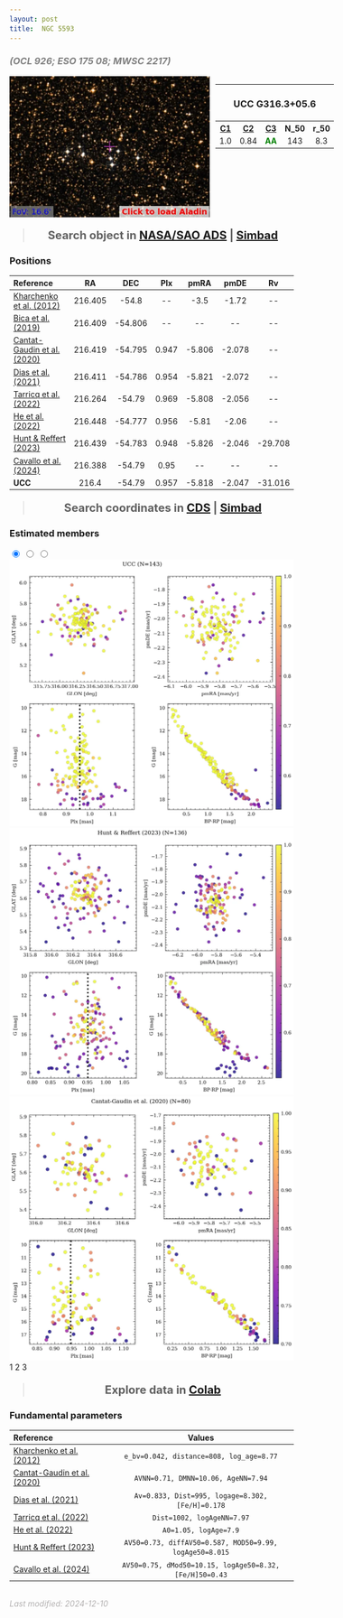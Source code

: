 ```yaml
---
layout: post
title:  NGC 5593
---
```

<h3><span style="color: #808080;"><i>(OCL 926; ESO 175 08; MWSC 2217)</i></span></h3><div style="display: flex; justify-content: space-between; width:720px;height:250px">
<div style="text-align: center;">
<!-- WEBP image -->
<img id="myImage" src="https://raw.githubusercontent.com/ucc23/Q4P/main/plots/ngc5593_aladin.webp" alt="Clickable Image" style="width:355px;height:250px; cursor: pointer;">

<!-- Div to contain Aladin Lite viewer -->
<div id="aladin-lite-div" style="width:355px;height:250px;display:none;"></div>

<!-- Aladin Lite script (will be loaded after the image is clicked) -->
<script type="text/javascript">
// Function to load Aladin Lite after image click and hide the image
function loadAladinLiteAndHideImage() {
    // Dynamically load the Aladin Lite script
    let aladinScript = document.createElement('script');
    aladinScript.src = "https://aladin.cds.unistra.fr/AladinLite/api/v3/latest/aladin.js";
    aladinScript.charset = "utf-8";
    aladinScript.onload = function () {
        A.init.then(() => {
            let aladin = A.aladin('#aladin-lite-div', {survey:"P/DSS2/color", fov:0.277, target: "216.4 -54.79"});
            // Remove the image
            document.getElementById('myImage').remove();
            // Hide the image
            //document.getElementById('myImage').style.visibility = "hidden";
            // Show the Aladin Lite viewer
            document.getElementById('aladin-lite-div').style.display = 'block';
        });
     };
    document.head.appendChild(aladinScript);
}
// Event listener for image click
document.getElementById('myImage').addEventListener('click', loadAladinLiteAndHideImage);
</script>
</div>
<!-- Left block -->

<table style="text-align: center; width:355px;height:250px;">
  <!-- Row 1 (title) -->
  <tr>
    <td colspan="5"><h3>UCC G316.3+05.6</h3></td>
  </tr>
  <!-- Row 2 -->
  <tr>
    <th><a href="https://ucc.ar/faq#what-are-the-c1-c2-and-c3-parameters" title="Photometric class">C1</a></th>
    <th><a href="https://ucc.ar/faq#what-are-the-c1-c2-and-c3-parameters" title="Density class">C2</a></th>
    <th><a href="https://ucc.ar/faq#what-are-the-c1-c2-and-c3-parameters" title="Combined class">C3</a></th>
    <th><div title="Stars with membership probability >50%">N_50</div></th>
    <th><div title="Radius that contains half the members [arcmin]">r_50</div></th>
  </tr>
  <!-- Row 3 -->
  <tr>
    <td>1.0</td>
    <td>0.84</td>
    <td><span style="color: green; font-weight: bold;">A</span><span style="color: green; font-weight: bold;">A</span></td>
    <td>143</td>
    <td>8.3</td>
  </tr>
</table>
</div>

> <p style="text-align:center; font-weight: bold; font-size:20px">Search object in <a data-umami-event="nasa_search" href="https://ui.adsabs.harvard.edu/search/q=%20collection%3Aastronomy%20body%3A%22NGC%205593%22&sort=date%20desc%2C%20bibcode%20desc&p_=0" target="_blank">NASA/SAO ADS</a> | <a data-umami-event="simbad_search" href="https://simbad.cds.unistra.fr/simbad/sim-id-refs?Ident=ngc5593" target="_blank">Simbad</a></p>


### Positions

| Reference    | RA    | DEC   | Plx  | pmRA  | pmDE   |  Rv  |
| :---         | :---: | :---: | :---: | :---: | :---: | :---: |
|[Kharchenko et al. (2012)](https://ui.adsabs.harvard.edu/abs/2012A%26A...543A.156K) | 216.405 | -54.8 | -- | -3.5 | -1.72 | -- |
|[Bica et al. (2019)](https://ui.adsabs.harvard.edu/abs/2019AJ....157...12B) | 216.409 | -54.806 | -- | -- | -- | -- |
|[Cantat-Gaudin et al. (2020)](https://ui.adsabs.harvard.edu/abs/2020A%26A...640A...1C) | 216.419 | -54.795 | 0.947 | -5.806 | -2.078 | -- |
|[Dias et al. (2021)](https://ui.adsabs.harvard.edu/abs/2021MNRAS.504..356D) | 216.411 | -54.786 | 0.954 | -5.821 | -2.072 | -- |
|[Tarricq et al. (2022)](https://ui.adsabs.harvard.edu/abs/2022A%26A...659A..59T) | 216.264 | -54.79 | 0.969 | -5.808 | -2.056 | -- |
|[He et al. (2022)](https://ui.adsabs.harvard.edu/abs/2022ApJS..262....7H) | 216.448 | -54.777 | 0.956 | -5.81 | -2.06 | -- |
|[Hunt & Reffert (2023)](https://ui.adsabs.harvard.edu/abs/2023A%26A...673A.114H) | 216.439 | -54.783 | 0.948 | -5.826 | -2.046 | -29.708 |
|[Cavallo et al. (2024)](https://ui.adsabs.harvard.edu/abs/2024AJ....167...12C) | 216.388 | -54.79 | 0.95 | -- | -- | -- |
| **UCC** |216.4 | -54.79 | 0.957 | -5.818 | -2.047 | -31.016 |

> <p style="text-align:center; font-weight: bold; font-size:20px">Search coordinates in <a data-umami-event="cds_coord_search" href="https://cdsportal.u-strasbg.fr/?target=216.4,-54.79" target="_blank">CDS</a> | <a data-umami-event="simbad_coord_search" href="https://simbad.cds.unistra.fr/mobile/object_list.html?coord=216.4%20-54.79&output=json&radius=5&userEntry=ngc5593" target="_blank">Simbad</a></p>

### Estimated members

<div class="carousel">
<input type="radio" name="radio-btn" id="slide1" checked>
<input type="radio" name="radio-btn" id="slide2">
<input type="radio" name="radio-btn" id="slide3">
<div class="slides">
<div class="slide">
<a href="https://raw.githubusercontent.com/ucc23/Q4P/main/plots/ngc5593.webp" target="_blank">
<img src="https://raw.githubusercontent.com/ucc23/Q4P/main/plots/ngc5593.webp" alt="NGC 5593 UCC">
</a>
</div>
<div class="slide">
<a href="https://raw.githubusercontent.com/ucc23/Q4P/main/plots/ngc5593_HUNT23.webp" target="_blank">
<img src="https://raw.githubusercontent.com/ucc23/Q4P/main/plots/ngc5593_HUNT23.webp" alt="NGC 5593 HUNT23">
</a>
</div>
<div class="slide">
<a href="https://raw.githubusercontent.com/ucc23/Q4P/main/plots/ngc5593_CANTAT20.webp" target="_blank">
<img src="https://raw.githubusercontent.com/ucc23/Q4P/main/plots/ngc5593_CANTAT20.webp" alt="NGC 5593 CANTAT20">
</a>
</div>
</div>
<div class="indicators">
<label for="slide1">1</label>
<label for="slide2">2</label>
<label for="slide3">3</label>
</div>
</div>


> <p style="text-align:center; font-weight: bold; font-size:20px">Explore data in <a data-umami-event="colab" href="https://colab.research.google.com/github/ucc23/ucc/blob/main/assets/notebook.ipynb" target="_blank">Colab</a></p>


### Fundamental parameters

| Reference |  Values |
| :---         |     :---:      |
| [Kharchenko et al. (2012)](https://ui.adsabs.harvard.edu/abs/2012A%26A...543A.156K) | `e_bv=0.042, distance=808, log_age=8.77` |
| [Cantat-Gaudin et al. (2020)](https://ui.adsabs.harvard.edu/abs/2020A%26A...640A...1C) | `AVNN=0.71, DMNN=10.06, AgeNN=7.94` |
| [Dias et al. (2021)](https://ui.adsabs.harvard.edu/abs/2021MNRAS.504..356D) | `Av=0.833, Dist=995, logage=8.302, [Fe/H]=0.178` |
| [Tarricq et al. (2022)](https://ui.adsabs.harvard.edu/abs/2022A%26A...659A..59T) | `Dist=1002, logAgeNN=7.97` |
| [He et al. (2022)](https://ui.adsabs.harvard.edu/abs/2022ApJS..262....7H) | `A0=1.05, logAge=7.9` |
| [Hunt & Reffert (2023)](https://ui.adsabs.harvard.edu/abs/2023A%26A...673A.114H) | `AV50=0.73, diffAV50=0.587, MOD50=9.99, logAge50=8.015` |
| [Cavallo et al. (2024)](https://ui.adsabs.harvard.edu/abs/2024AJ....167...12C) | `AV50=0.75, dMod50=10.15, logAge50=8.32, [Fe/H]50=0.43` |

<br>
<font color="b3b1b1"><i>Last modified: 2024-12-10</i></font>
